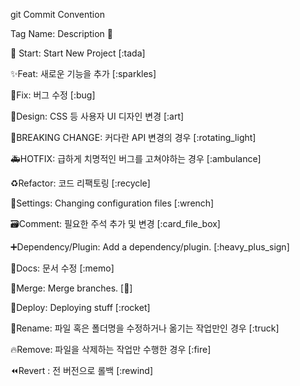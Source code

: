 git Commit Convention

Tag Name: Description 👋

🎉 Start: Start New Project [:tada]

✨Feat: 새로운 기능을 추가 [:sparkles]

🐛Fix: 버그 수정 [:bug]

🎨Design: CSS 등 사용자 UI 디자인 변경 [:art]

🚨BREAKING CHANGE: 커다란 API 변경의 경우 [:rotating_light]

🚑HOTFIX: 급하게 치명적인 버그를 고쳐야하는 경우 [:ambulance]

♻️Refactor: 코드 리팩토링 [:recycle]

🔧Settings: Changing configuration files [:wrench]

🗃️Comment: 필요한 주석 추가 및 변경 [:card_file_box]

➕Dependency/Plugin: Add a dependency/plugin. [:heavy_plus_sign]

📝Docs: 문서 수정 [:memo]

🔀Merge: Merge branches. [:twisted_rightwards_arrows:]

🚀Deploy: Deploying stuff [:rocket]

🚚Rename: 파일 혹은 폴더명을 수정하거나 옮기는 작업만인 경우 [:truck]

🔥Remove: 파일을 삭제하는 작업만 수행한 경우 [:fire]

⏪️Revert : 전 버전으로 롤백 [:rewind]